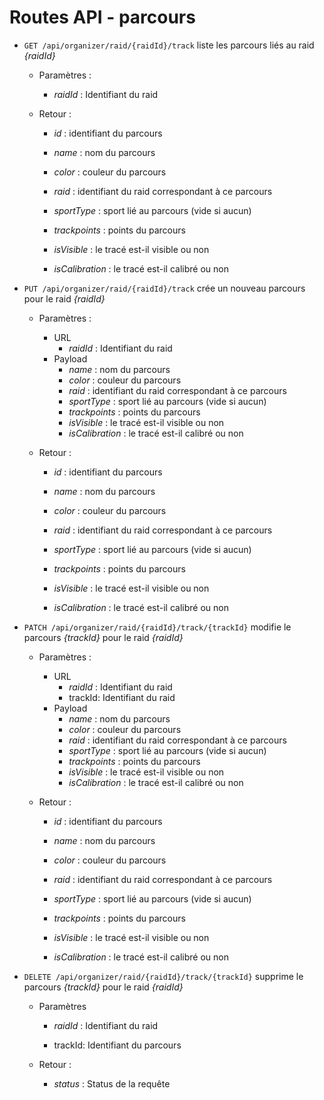 # Routes API - parcours


- `GET /api/organizer/raid/{raidId}/track` liste les parcours liés au raid *{raidId}*

  - Paramètres :

    - *raidId* : Identifiant du raid

  - Retour : 

    - *id* : identifiant du parcours

    - *name* : nom du parcours

    - *color* : couleur du parcours

    - *raid* : identifiant du raid correspondant à ce parcours

    - *sportType* : sport lié au parcours (vide si aucun)

    - *trackpoints* : points du parcours

    - *isVisible* : le tracé est-il visible ou non

    - *isCalibration* : le tracé est-il calibré ou non

- `PUT /api/organizer/raid/{raidId}/track` crée un nouveau parcours pour le raid *{raidId}*

  - Paramètres :

    - URL
      - *raidId* : Identifiant du raid
    - Payload
      - *name* : nom du parcours
      - *color* : couleur du parcours
      - *raid* : identifiant du raid correspondant à ce parcours
      - *sportType* : sport lié au parcours (vide si aucun)
      - *trackpoints* : points du parcours
      - *isVisible* : le tracé est-il visible ou non
      - *isCalibration* : le tracé est-il calibré ou non

  - Retour : 

    - *id* : identifiant du parcours

    - *name* : nom du parcours

    - *color* : couleur du parcours

    - *raid* : identifiant du raid correspondant à ce parcours

    - *sportType* : sport lié au parcours (vide si aucun)

    - *trackpoints* : points du parcours

    - *isVisible* : le tracé est-il visible ou non

    - *isCalibration* : le tracé est-il calibré ou non

- `PATCH /api/organizer/raid/{raidId}/track/{trackId}` modifie le parcours *{trackId}* pour le raid *{raidId}*

  - Paramètres :

    - URL
      - *raidId* : Identifiant du raid
      - trackId: Identifiant du raid
    - Payload
      - *name* : nom du parcours
      - *color* : couleur du parcours
      - *raid* : identifiant du raid correspondant à ce parcours
      - *sportType* : sport lié au parcours (vide si aucun)
      - *trackpoints* : points du parcours
      - *isVisible* : le tracé est-il visible ou non
      - *isCalibration* : le tracé est-il calibré ou non

  - Retour : 

    - *id* : identifiant du parcours

    - *name* : nom du parcours

    - *color* : couleur du parcours

    - *raid* : identifiant du raid correspondant à ce parcours

    - *sportType* : sport lié au parcours (vide si aucun)

    - *trackpoints* : points du parcours

    - *isVisible* : le tracé est-il visible ou non

    - *isCalibration* : le tracé est-il calibré ou non

- `DELETE /api/organizer/raid/{raidId}/track/{trackId}` supprime le parcours *{trackId}* pour le raid *{raidId}*

  - Paramètres

    - *raidId* : Identifiant du raid

    - trackId: Identifiant du parcours

  - Retour : 

    - *status* : Status de la requête